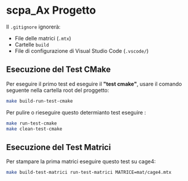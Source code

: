 # scpa_Ax Progetto

Il `.gitignore` ignorerà:  
- File delle matrici (`.mtx`)  
- Cartelle `build`  
- File di configurazione di Visual Studio Code (`.vscode/`)  

## Esecuzione del Test CMake  

Per eseguire il primo test ed eseguire il **"test cmake"**, usare il comando seguente nella  cartella root del proggetto:  

```sh
make build-run-test-cmake
```
Per pulire o rieseguire questo determianto test eseguire :
```sh
make run-test-cmake
make clean-test-cmake
```



## Esecuzione del Test Matrici  

Per stampare la prima matrici eseguire questo test su cage4:

```sh
make build-test-matrici run-test-matrici MATRICE=mat/cage4.mtx
```

